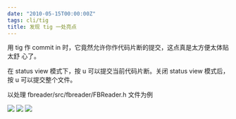 ```yaml
---
date: "2010-05-15T00:00:00Z"
tags: cli/tig
title: 发现 tig 一处亮点
---
```


用 tig 作 commit in 时，它竟然允许你作代码片断的提交，这点真是太方便太体贴太舒
心了。

在 status view 模式下，按 u 可以提交当前代码片断。关闭 status view 模式后，按 u
可以提交整个文件。

以处理 fbreader/src/fbreader/FBReader.h 文件为例

![](https://blog.du1ab.org/2010/07/2010-05-15_1440x900_origin-704612.png)
![](https://blog.du1ab.org/2010/07/2010-05-15_1440x900_origin-704612.png)
![](https://blog.du1ab.org/2010/07/2010-05-15_1440x900_origin-704612.png)
